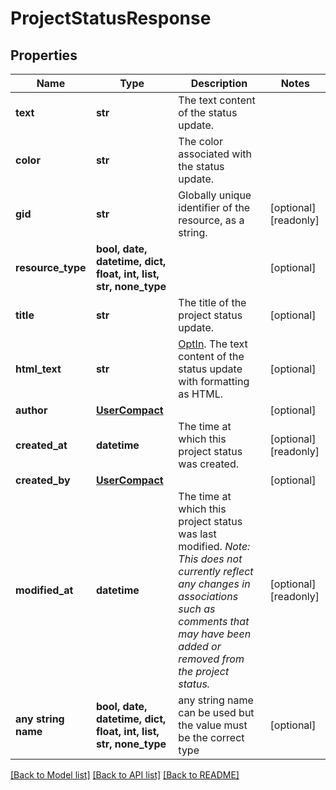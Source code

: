 # ProjectStatusResponse


## Properties
Name | Type | Description | Notes
------------ | ------------- | ------------- | -------------
**text** | **str** | The text content of the status update. | 
**color** | **str** | The color associated with the status update. | 
**gid** | **str** | Globally unique identifier of the resource, as a string. | [optional] [readonly] 
**resource_type** | **bool, date, datetime, dict, float, int, list, str, none_type** |  | [optional] 
**title** | **str** | The title of the project status update. | [optional] 
**html_text** | **str** | [OptIn](/docs/inputoutput-options). The text content of the status update with formatting as HTML. | [optional] 
**author** | [**UserCompact**](UserCompact.md) |  | [optional] 
**created_at** | **datetime** | The time at which this project status was created. | [optional] [readonly] 
**created_by** | [**UserCompact**](UserCompact.md) |  | [optional] 
**modified_at** | **datetime** | The time at which this project status was last modified.  *Note: This does not currently reflect any changes in associations such as comments that may have been added or removed from the project status.* | [optional] [readonly] 
**any string name** | **bool, date, datetime, dict, float, int, list, str, none_type** | any string name can be used but the value must be the correct type | [optional]

[[Back to Model list]](../README.md#documentation-for-models) [[Back to API list]](../README.md#documentation-for-api-endpoints) [[Back to README]](../README.md)


